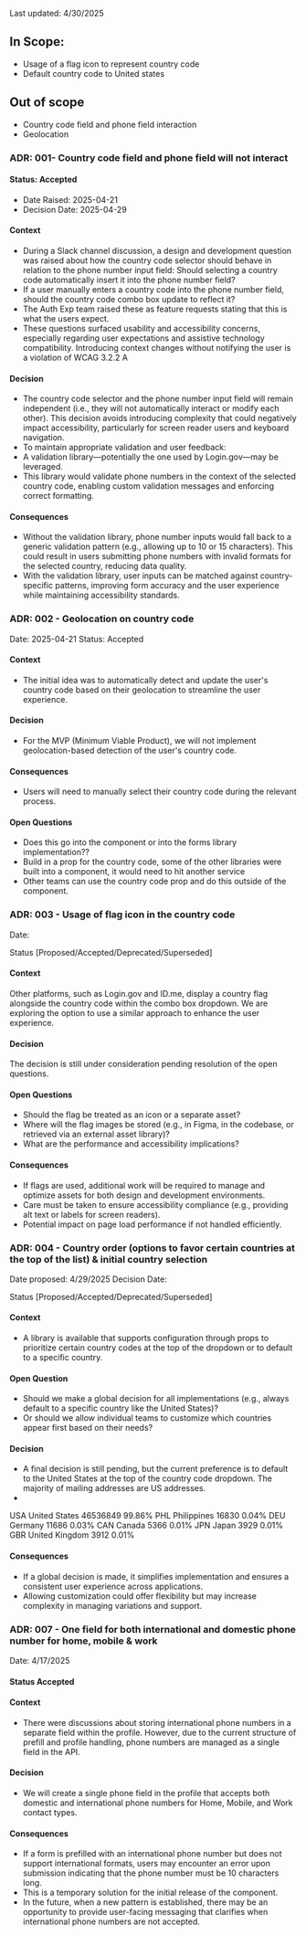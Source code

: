Last updated: 4/30/2025

## In Scope:
- Usage of a flag icon to represent country code
- Default country code to United states

## Out of scope
- Country code field and phone field interaction
- Geolocation


### ADR: 001- Country code field and phone field will not interact

#### Status: Accepted
- Date Raised: 2025-04-21
- Decision Date: 2025-04-29
#### Context
- During a Slack channel discussion, a design and development question was raised about how the country code selector should behave in relation to the phone number input field:
Should selecting a country code automatically insert it into the phone number field?
- If a user manually enters a country code into the phone number field, should the country code combo box update to reflect it?
- The Auth Exp team raised these as feature requests stating that this is what the users expect.
- These questions surfaced usability and accessibility concerns, especially regarding user expectations and assistive technology compatibility. Introducing context changes without notifying the user is a violation of WCAG 3.2.2 A

#### Decision
- The country code selector and the phone number input field will remain independent (i.e., they will not automatically interact or modify each other). This decision avoids introducing complexity that could negatively impact accessibility, particularly for screen reader users and keyboard navigation.
- To maintain appropriate validation and user feedback:
- A validation library—potentially the one used by Login.gov—may be leveraged.
- This library would validate phone numbers in the context of the selected country code, enabling custom validation messages and enforcing correct formatting.

#### Consequences
- Without the validation library, phone number inputs would fall back to a generic validation pattern (e.g., allowing up to 10 or 15 characters). This could result in users submitting phone numbers with invalid formats for the selected country, reducing data quality.
- With the validation library, user inputs can be matched against country-specific patterns, improving form accuracy and the user experience while maintaining accessibility standards.


### ADR: 002 - Geolocation on country code

Date: 2025-04-21
Status: Accepted
#### Context
- The initial idea was to automatically detect and update the user's country code based on their geolocation to streamline the user experience.
#### Decision
- For the MVP (Minimum Viable Product), we will not implement geolocation-based detection of the user's country code.
#### Consequences
- Users will need to manually select their country code during the relevant process.


#### Open Questions
- Does this go into the component or into the forms library implementation??  
- Build in a prop for the country code, some of the other libraries were built into a component, it would need to hit another service
- Other teams can use the country code prop and do this outside of the component. 


### ADR: 003 - Usage of flag icon in the country code

Date:

Status [Proposed/Accepted/Deprecated/Superseded]

#### Context
Other platforms, such as Login.gov and ID.me, display a country flag alongside the country code within the combo box dropdown. We are exploring the option to use a similar approach to enhance the user experience.
#### Decision
The decision is still under consideration pending resolution of the open questions.
#### Open Questions
- Should the flag be treated as an icon or a separate asset?
- Where will the flag images be stored (e.g., in Figma, in the codebase, or retrieved via an external asset library)?
- What are the performance and accessibility implications?

#### Consequences
- If flags are used, additional work will be required to manage and optimize assets for both design and development environments.
- Care must be taken to ensure accessibility compliance (e.g., providing alt text or labels for screen readers).
- Potential impact on page load performance if not handled efficiently.


### ADR: 004 - Country order (options to favor certain countries at the top of the list) & initial country selection

Date proposed: 4/29/2025
Decision Date: 

Status  [Proposed/Accepted/Deprecated/Superseded]

#### Context
- A library is available that supports configuration through props to prioritize certain country codes at the top of the dropdown or to default to a specific country.
#### Open Question
- Should we make a global decision for all implementations (e.g., always default to a specific country like the United States)?
- Or should we allow individual teams to customize which countries appear first based on their needs?

#### Decision
- A final decision is still pending, but the current preference is to default to the United States at the top of the country code dropdown. The majority of mailing addresses are US addresses.
- 
USA	United States	46536849	99.86%
PHL	Philippines	       16830	0.04%
DEU	Germany	           11686	0.03%
CAN	Canada	            5366	0.01%
JPN	Japan	            3929	0.01%
GBR	United Kingdom	    3912	0.01%


#### Consequences
- If a global decision is made, it simplifies implementation and ensures a consistent user experience across applications.
- Allowing customization could offer flexibility but may increase complexity in managing variations and support.

### ADR: 007 -  One field for both international and domestic phone number for home, mobile & work

Date: 4/17/2025

#### Status  Accepted

#### Context
- There were discussions about storing international phone numbers in a separate field within the profile. However, due to the current structure of prefill and profile handling, phone numbers are managed as a single field in the API.
#### Decision
- We will create a single phone field in the profile that accepts both domestic and international phone numbers for Home, Mobile, and Work contact types.
#### Consequences
- If a form is prefilled with an international phone number but does not support international formats, users may encounter an error upon submission indicating that the phone number must be 10 characters long.
- This is a temporary solution for the initial release of the component.
- In the future, when a new pattern is established, there may be an opportunity to provide user-facing messaging that clarifies when international phone numbers are not accepted.



